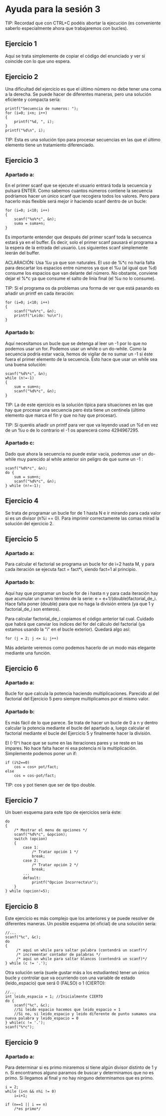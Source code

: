 # Ayuda para la sesión 3

TIP: Recordad que con CTRL+C podéis abortar la ejecución (es conveniente saberlo especialmente ahora que trabajaremos con bucles).

## Ejercicio 1

Aquí se trata simplemente de copiar el código del enunciado y ver si coincide con lo que uno espera.   

## Ejercicio 2

Una dificultad del ejercicio es que el último número no debe tener una coma a la derecha. Se puede hacer de diferentes maneras, pero una solución eficiente y compacta sería:

    printf("Secuencia de numeros: ");
    for (i=0; i<n; i++)
    {
        printf("%d, ", i);
    }  
    printf("%d\n", i);

TIP: Esta es una solución tipo para procesar secuencias en las que el último elemento tiene un tratamiento diferenciado.

## Ejercicio 3

### Apartado a:

En el primer scanf que se ejecute el usuario entrará toda la secuencia y pulsará ENTER. Como sabemos cuantos números contiene la secuencia podríamos hacer un único scanf que recogiera todos los valores. Pero para hacerlo más flexible será mejor ir haciendo scanf dentro de un bucle: 

    for (i=0; i<10; i++)
    {
        scanf("%u%*c", &n);
        suma = suma+n;
    }  

Es importante entender que después del primer scanf toda la secuenca estará ya en el buffer. És decir, solo el primer scanf pausará el programa a la espera de la entrada del usuario. Los siguientes scanf simplemente leerán del buffer.

ACLARACIÓN: Usa %u ya que son naturales. El uso de %*c no haría falta para descartar los espacios entre números ya que el %u (al igual que %d) consume los espacios que van delante del número. No obstante, conviene dejar el %*c ya que consume el salto de línia final (el %u no lo consume).

TIP: Si el programa os da problemas una forma de ver que está pasando es añadir un printf en cada iteración:

	for (i=0; i<10; i++)
    {
        scanf("%u%*c", &n);
        printf("Leido: %u\n");
    }  

### Apartado b:

Aquí necesitamos un bucle que se detenga al leer un -1 por lo que no podemos usar un for. Podemos usar un while o un do-while. Como la secuencia podría estar vacía, hemos de vigilar de no sumar un -1 si éste fuera el primer elemento de la secuencia. Esto hace que usar un while sea una buena solución:

	scanf("%d%*c", &n); 
    while (n!=-1)
    {
        sum = sum+n;
        scanf("%d%*c", &n);
    }  

TIP: La de este ejercicio es la solución típica para situaciones en las que hay que procesar una secuencia pero ésta tiene un centinela (último elemento que marca el fin y que no hay que procesar). 

TIP: Si queréis añadir un printf para ver que va leyendo usad un %d en vez de un %u o de lo contrario el -1 os aparecerá como 4294967295. 

### Apartado c:

Dado que ahora la secuencia no puede estar vacía, podemos usar un do-while muy parecido al while anterior sin peligro de que sume un -1 :

	scanf("%d%*c", &n);
    do {
        sum = sum+n;
        scanf("%d%*c", &n);
    } while (n!=-1);


## Ejercicio 4

Se trata de programar un bucle for de 1 hasta N e ir mirando para cada valor si es un divisor (n%i == 0). Para imprimir correctamente las comas mirad la solución del ejercicio 2.

## Ejercicio 5

### Apartado a:

Para calcular el factorial se programa un bucle for de i=2 hasta M, y para cada iteración se ejecuta fact = fact\*i, siendo fact=1 al principio.

### Apartado b:

Aquí hay que programar un bucle for de i hasta n y para cada iteración hay que acumular un nuevo término de la serie: e = e+1/(double)factorial_de_i. Hace falta poner (double) para que no haga la división entera (ya que 1 y factorial_de_i son enteros). 

Para calcular factorial_de_i copiamos el código anterior tal cual. Cuidado que habrá que canviar los índices del for del cálculo del factorial (ya estamos usando la "i" en el bucle exterior). Quedará algo así:
	
	for (j = 2; j <= i; j++)

Más adelante veremos como podemos hacerlo de un modo más elegante mediante una función. 

## Ejercicio 6

### Apartado a:

Bucle for que calcula la potencia haciendo multiplicaciones. Parecido al del factorial del Ejercicio 5 pero siempre multiplicamos por el mismo valor.

### Apartado b:

Es más fácil de lo que parece. Se trata de hacer un bucle de 0 a n y dentro calcular la potencia mediante el bucle del apartado a, luego calcular el factorial mediante el bucle del Ejercicio 5 y finalmente hacer la división. 

El (-1)^i hace que se sume en las iteraciones pares y se reste en las impares. No hace falta hacer ni esa potencia ni la multiplicación. Simplemente podemos poner un if:
	
	if (i%2==0)
		cos = cos+ pot/fact;
	else
		cos = cos-pot/fact;

TIP: cos y pot tienen que ser de tipo double.

## Ejercicio 7

Un buen esquema para este tipo de ejercicios sería éste:

	do
    {
		/* Mostrar el menu de opciones */
		scanf("%d%*c", &opcion);  		
		switch (opcion)
		{
			case 1:
				/* Tratar opción 1 */
				break;
			case 2:
				/* Tratar opción 2 */
				break;
			...
			default:
			    printf("Opcion Incorrecta\n");
		}
	} while (opcion!=5);


## Ejercicio 8

Este ejercicio es más complejo que los anteriores y se puede resolver de diferentes maneras. Un posible esquema (el oficial) de una solución sería:
    
    //...
    scanf("%c", &c);
	do
    {
         /* aquí un while para saltar palabra (contendrá un scanf)*/
	     /* incrementar contador de palabras */
         /* aquí un while para saltar blancos (contendrá un scanf)*/
    } while (c != '.');

Otra solución sería (suele gustar más a los estudiantes) tener un único bucle y controlar que va ocurriendo con una variable de estado (leido_espacio) que será 0 (FALSO) o 1 (CIERTO):
   
    //...
    int leido_espacio = 1; //Inicialmente CIERTO
    do {
		scanf("%c", &c);
		//Si leido espacio hacemos que leido_espacio = 1
        //Si no, si leido_espacio y leido diferente de punto sumamos una nueva palabra y leido_espacio = 0
	} while(c != '.');
	scanf("%*c");


## Ejercicio 9

### Apartado a:

Para determinar si es primo miraremos si tiene algún divisor distinto de 1 y n. Si encontramos alguno paramos de buscar y determinamos que no es primo. Si llegamos al final y no hay ninguno determinamos que es primo. 

    i = 2; 
    while (i<n && n%i != 0) 
		i=i+1;

    if (n==1 || i == n)
    	/*es primo*/